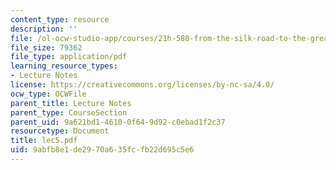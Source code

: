 ```yaml
---
content_type: resource
description: ''
file: /ol-ocw-studio-app/courses/21h-580-from-the-silk-road-to-the-great-game-china-russia-and-central-eurasia-fall-2003/9abfb8e1de2970a635fcfb22d695c5e6_lec5.pdf
file_size: 79362
file_type: application/pdf
learning_resource_types:
- Lecture Notes
license: https://creativecommons.org/licenses/by-nc-sa/4.0/
ocw_type: OCWFile
parent_title: Lecture Notes
parent_type: CourseSection
parent_uid: 9a621bd1-4610-0f64-9d92-c0ebad1f2c37
resourcetype: Document
title: lec5.pdf
uid: 9abfb8e1-de29-70a6-35fc-fb22d695c5e6
---
```

